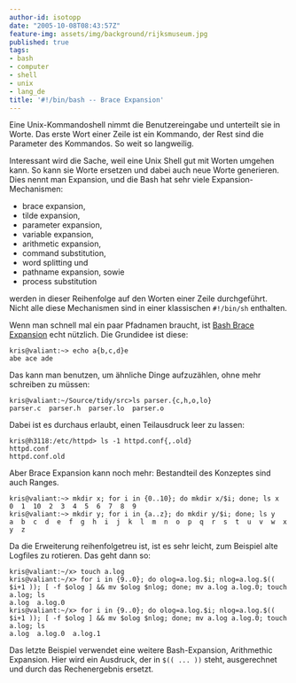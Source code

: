 ```yaml
---
author-id: isotopp
date: "2005-10-08T08:43:57Z"
feature-img: assets/img/background/rijksmuseum.jpg
published: true
tags:
- bash
- computer
- shell
- unix
- lang_de
title: '#!/bin/bash -- Brace Expansion'
---
```


Eine Unix-Kommandoshell nimmt die Benutzereingabe und unterteilt sie in Worte. 
Das erste Wort einer Zeile ist ein Kommando, der Rest sind die Parameter des Kommandos. 
So weit so langweilig.

Interessant wird die Sache, weil eine Unix Shell gut mit Worten umgehen kann. 
So kann sie Worte ersetzen und dabei auch neue Worte generieren. 
Dies nennt man Expansion, und die Bash hat sehr viele Expansion-Mechanismen: 

- brace expansion, 
- tilde expansion,  
- parameter expansion,
- variable expansion, 
- arithmetic expansion,
- command substitution,
- word splitting und  
- pathname expansion, sowie
- process substitution 

werden in dieser Reihenfolge auf den Worten einer Zeile durchgeführt. 
Nicht alle diese Mechanismen sind in einer klassischen `#!/bin/sh` enthalten.

Wenn man schnell mal ein paar Pfadnamen braucht, ist 
[Bash Brace Expansion](http://ebergen.net/wordpress/?p=80)
echt nützlich.
Die Grundidee ist diese: 

```console
kris@valiant:~> echo a{b,c,d}e
abe ace ade
```

Das kann man benutzen, um ähnliche Dinge aufzuzählen, ohne mehr schreiben zu müssen:

```console
kris@valiant:~/Source/tidy/src>ls parser.{c,h,o,lo}
parser.c  parser.h  parser.lo  parser.o
``` 

Dabei ist es durchaus erlaubt, einen Teilausdruck leer zu lassen:

```console
kris@h3118:/etc/httpd> ls -1 httpd.conf{,.old}
httpd.conf
httpd.conf.old
```

Aber Brace Expansion kann noch mehr: Bestandteil des Konzeptes sind auch Ranges. 

```console
kris@valiant:~> mkdir x; for i in {0..10}; do mkdir x/$i; done; ls x
0  1  10  2  3  4  5  6  7  8  9
kris@valiant:~> mkdir y; for i in {a..z}; do mkdir y/$i; done; ls y
a  b  c  d  e  f  g  h  i  j  k  l  m  n  o  p  q  r  s  t  u  v  w  x  y  z
```

Da die Erweiterung reihenfolgetreu ist, ist es sehr leicht, zum Beispiel alte Logfiles zu rotieren. Das geht dann so:

```console
kris@valiant:~/x> touch a.log
kris@valiant:~/x> for i in {9..0}; do olog=a.log.$i; nlog=a.log.$(( $i+1 )); [ -f $olog ] && mv $olog $nlog; done; mv a.log a.log.0; touch a.log; ls
a.log  a.log.0
kris@valiant:~/x> for i in {9..0}; do olog=a.log.$i; nlog=a.log.$(( $i+1 )); [ -f $olog ] && mv $olog $nlog; done; mv a.log a.log.0; touch a.log; ls
a.log  a.log.0  a.log.1
```

Das letzte Beispiel verwendet eine weitere Bash-Expansion, Arithmethic Expansion. 
Hier wird ein Ausdruck, der in `$(( ... ))` steht, ausgerechnet und durch das Rechenergebnis ersetzt.
